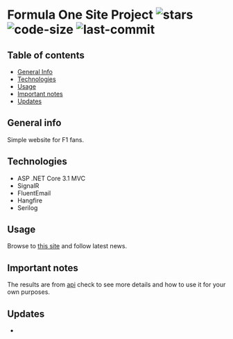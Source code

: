 # Formula One Site Project ![stars](https://img.shields.io/github/stars/ptakpiotr/FormulaOneSiteProject?style=social) ![code-size](https://img.shields.io/github/languages/code-size/ptakpiotr/FormulaOneSiteProject) ![last-commit](https://img.shields.io/github/last-commit/ptakpiotr/FormulaOneSiteProject)

## Table of contents
* [General Info](#general-info)
* [Technologies](#technologies)
* [Usage](#usage)
* [Important notes](#important-notes)
* [Updates](#updates)

## General info
Simple website for F1 fans.

## Technologies
* ASP .NET Core 3.1 MVC
* SignalR
* FluentEmail
* Hangfire
* Serilog

## Usage
Browse to [this site](http://pptak-f1app.herokuapp.com) and follow latest news.

## Important notes
The results are from [api](http://ergast.com/mrd/) check to see more details and how to use it for your own purposes.

## Updates
*
